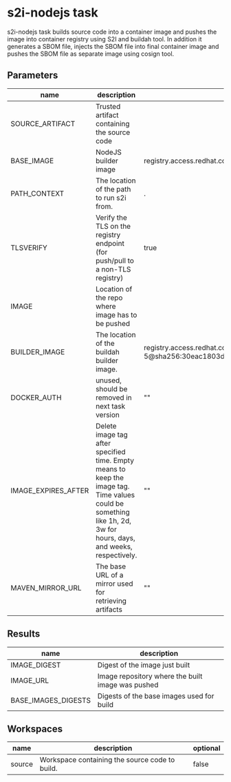 # s2i-nodejs task

s2i-nodejs task builds source code into a container image and pushes the image into container registry using S2I and buildah tool.
In addition it generates a SBOM file, injects the SBOM file into final container image and pushes the SBOM file as separate image using cosign tool.


## Parameters
|name|description|default value|required|
|---|---|---|---|
|SOURCE_ARTIFACT|Trusted artifact containing the source code||true|
|BASE_IMAGE|NodeJS builder image|registry.access.redhat.com/ubi9/nodejs-16:1-75.1669634583|false|
|PATH_CONTEXT|The location of the path to run s2i from.|.|false|
|TLSVERIFY|Verify the TLS on the registry endpoint (for push/pull to a non-TLS registry)|true|false|
|IMAGE|Location of the repo where image has to be pushed||true|
|BUILDER_IMAGE|The location of the buildah builder image.|registry.access.redhat.com/ubi9/buildah:9.1.0-5@sha256:30eac1803d669d58c033838076a946156e49018e0d4f066d94896f0cc32030af|false|
|DOCKER_AUTH|unused, should be removed in next task version|""|false|
|IMAGE_EXPIRES_AFTER|Delete image tag after specified time. Empty means to keep the image tag. Time values could be something like 1h, 2d, 3w for hours, days, and weeks, respectively.|""|false|
|MAVEN_MIRROR_URL|The base URL of a mirror used for retrieving artifacts|""|false|

## Results
|name|description|
|---|---|
|IMAGE_DIGEST|Digest of the image just built|
|IMAGE_URL|Image repository where the built image was pushed|
|BASE_IMAGES_DIGESTS|Digests of the base images used for build|

## Workspaces
|name|description|optional|
|---|---|---|
|source|Workspace containing the source code to build.|false|
